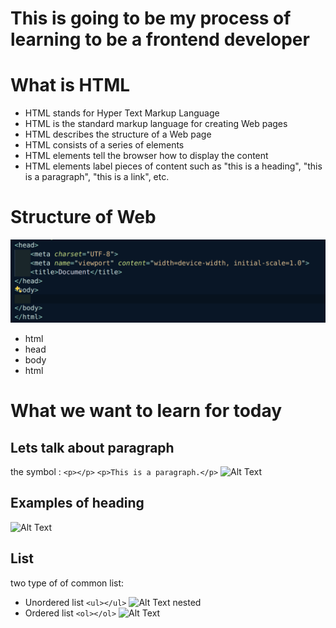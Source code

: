 # This is going to be my process of learning to be a frontend developer
# What is HTML
- HTML stands for Hyper Text Markup Language
- HTML is the standard markup language for creating Web pages
- HTML describes the structure of a Web page
- HTML consists of a series of elements
- HTML elements tell the browser how to display the content
- HTML elements label pieces of content such as "this is a heading", "this is a paragraph", "this is a link", etc.
# Structure  of Web
![Alt Text](img1.png)
- html
- head
- body
- html
# What we want to learn for today
## Lets talk about paragraph
the symbol : ```<p></p>```
```<p>This is a paragraph.</p>```
![Alt Text](paragraph.png)

## Examples of heading
![Alt Text](heading.png)

## List
two type of of common list:
- Unordered list
```<ul></ul>```
![Alt Text](ul.png)
nested 
- Ordered list
```<ol></ol>```
![Alt Text](ol.png)
> [W3 Schools]: https://www.w3schools.com/html/html_intro.asp
